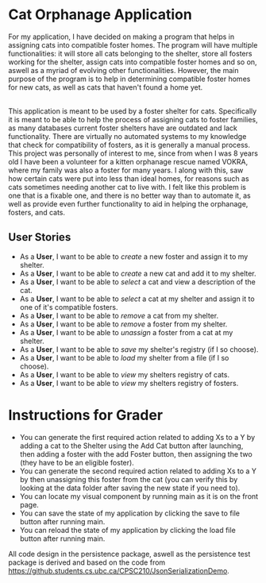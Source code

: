 # Cat Orphanage Application
For my application, I have decided on making a program that helps in assigning cats into compatible
foster homes. The program will have multiple functionalities: it will store all cats belonging to the shelter,
store all fosters working for the shelter, assign cats into compatible foster homes and so on, aswell as a myriad of
evolving other functionalities. However, the main purpose of the program is to help in determining compatible
foster homes for new cats, as well as cats that haven't found a home yet.

<br>
This application is meant to be used by a foster shelter for cats. Specifically it is meant to be able to help the 
process of assigning cats to foster families, as many databases current foster shelters have are outdated and lack
functionality. There are virtually no automated systems to my knowledge that check for compatibility of fosters,
as it is generally a manual process. This project was personally of interest to me, since from when I was 8 years old I 
have been a volunteer for a kitten orphanage rescue named VOKRA, where my family was also a foster for many years.
I along with this, saw how certain cats were put into less than ideal homes, for reasons such as cats sometimes needing
another cat to live with. I felt like this problem is one that is a fixable one, and there is no better way than
to automate it, as well as provide even further functionality to aid in helping the orphanage, fosters, and cats.

## User Stories

* As a **User**, I want to be able to *create* a new foster and assign it to my shelter.
* As a **User**, I want to be able to *create* a new cat and add it to my shelter.
* As a **User**, I want to be able to *select* a cat and view a description of the cat.
* As a **User**, I want to be able to *select* a cat at my shelter and assign it to one of it's compatible fosters.
* As a **User**, I want to be able to *remove* a cat from my shelter.
* As a **User**, I want to be able to *remove* a foster from my shelter.
* As a **User**, I want to be able to *unassign* a foster from a cat at my shelter.
* As a **User**, I want to be able to *save* my shelter's registry (if I so choose).
* As a **User**, I want to be able to *load* my shelter from a file (if I so choose).
* As a **User**, I want to be able to *view* my shelters registry of cats.
* As a **User**, I want to be able to *view* my shelters registry of fosters.

# Instructions for Grader

- You can generate the first required action related to adding Xs to a Y by adding a 
cat to the Shelter using the Add Cat button after launching, then adding a foster with the add Foster button, then 
assigning the two (they have to be an eligible foster). 
- You can generate the second required action related to adding Xs to a Y by then unassigning this foster from the cat
  (you can verify this by looking at the data folder after saving the new state if you need to).
- You can locate my visual component by running main as it is on the front page.
- You can save the state of my application by clicking the save to file button after running main.
- You can reload the state of my application by clicking the load file button after running main.

 All code design in the persistence package, aswell as the persistence test package is derived and based on the code
 from https://github.students.cs.ubc.ca/CPSC210/JsonSerializationDemo.